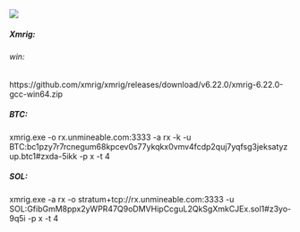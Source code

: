 <a href="https://unmineable.com/address">
  <img src="https://github.com/user-attachments/assets/ae853a31-86d3-4298-adc9-59a21edc129c">
</a>
<h5>Xmrig:</h5>
<h6>win:</h6>https://github.com/xmrig/xmrig/releases/download/v6.22.0/xmrig-6.22.0-gcc-win64.zip
<h5>BTC:</h5>xmrig.exe -o rx.unmineable.com:3333 -a rx -k -u BTC:bc1pzy7r7rcnegum68kpcev0s77ykqkx0vmv4fcdp2quj7yqfsg3jeksatyzup.btc1#zxda-5ikk -p x -t 4
<h5>SOL:</h5>xmrig.exe -a rx -o stratum+tcp://rx.unmineable.com:3333 -u SOL:GfibGmM8ppx2yWPR47Q9oDMVHipCcguL2QkSgXmkCJEx.sol1#z3yo-9q5i -p x -t 4
